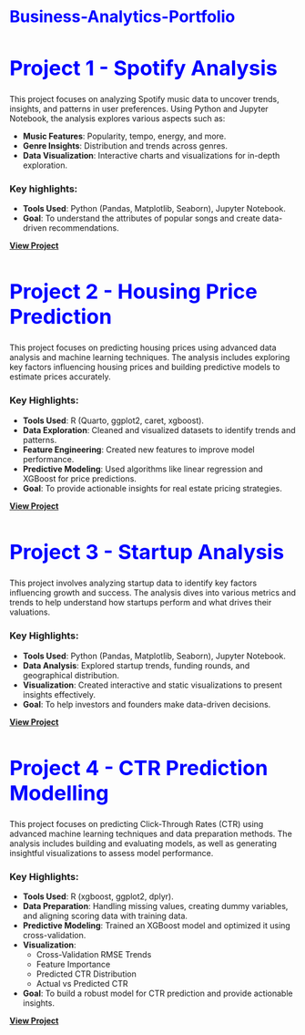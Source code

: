 <h1 style="color: blue;">Business-Analytics-Portfolio</h1>


<h1 style="font-size: 36px; color: blue;">Project 1 - Spotify Analysis</h1>

This project focuses on analyzing Spotify music data to uncover trends, insights, and patterns in user preferences. Using Python and Jupyter Notebook, the analysis explores various aspects such as:

- **Music Features**: Popularity, tempo, energy, and more.
- **Genre Insights**: Distribution and trends across genres.
- **Data Visualization**: Interactive charts and visualizations for in-depth exploration.

### Key highlights:
- **Tools Used**: Python (Pandas, Matplotlib, Seaborn), Jupyter Notebook.
- **Goal**: To understand the attributes of popular songs and create data-driven recommendations.

[**View Project**](https://github.com/Jeetjad24/Analytics-Portfolio-/blob/main/Spotify.ipynb)


<h1 style="font-size: 36px; color: blue;">Project 2 - Housing Price Prediction</h1>

This project focuses on predicting housing prices using advanced data analysis and machine learning techniques. The analysis includes exploring key factors influencing housing prices and building predictive models to estimate prices accurately.

### Key Highlights:
- **Tools Used**: R (Quarto, ggplot2, caret, xgboost).
- **Data Exploration**: Cleaned and visualized datasets to identify trends and patterns.
- **Feature Engineering**: Created new features to improve model performance.
- **Predictive Modeling**: Used algorithms like linear regression and XGBoost for price predictions.
- **Goal**: To provide actionable insights for real estate pricing strategies.

[**View Project**](https://github.com/Jeetjad24/Housing_Price/blob/main/Housing_Price.qmd)



<h1 style="font-size: 36px; color: blue;">Project 3 - Startup Analysis</h1>

This project involves analyzing startup data to identify key factors influencing growth and success. The analysis dives into various metrics and trends to help understand how startups perform and what drives their valuations.

### Key Highlights:
- **Tools Used**: Python (Pandas, Matplotlib, Seaborn), Jupyter Notebook.
- **Data Analysis**: Explored startup trends, funding rounds, and geographical distribution.
- **Visualization**: Created interactive and static visualizations to present insights effectively.
- **Goal**: To help investors and founders make data-driven decisions.

[**View Project**](https://github.com/Jeetjad24/Startup-Analysis-)



<h1 style="font-size: 36px; color: blue;">Project 4 - CTR Prediction Modelling</h1>

This project focuses on predicting Click-Through Rates (CTR) using advanced machine learning techniques and data preparation methods. The analysis includes building and evaluating models, as well as generating insightful visualizations to assess model performance.

### Key Highlights:
- **Tools Used**: R (xgboost, ggplot2, dplyr).
- **Data Preparation**: Handling missing values, creating dummy variables, and aligning scoring data with training data.
- **Predictive Modeling**: Trained an XGBoost model and optimized it using cross-validation.
- **Visualization**: 
  - Cross-Validation RMSE Trends
  - Feature Importance
  - Predicted CTR Distribution
  - Actual vs Predicted CTR
- **Goal**: To build a robust model for CTR prediction and provide actionable insights.

[**View Project**](https://github.com/Jeetjad24/CTR-Prediction-Modelling-)




